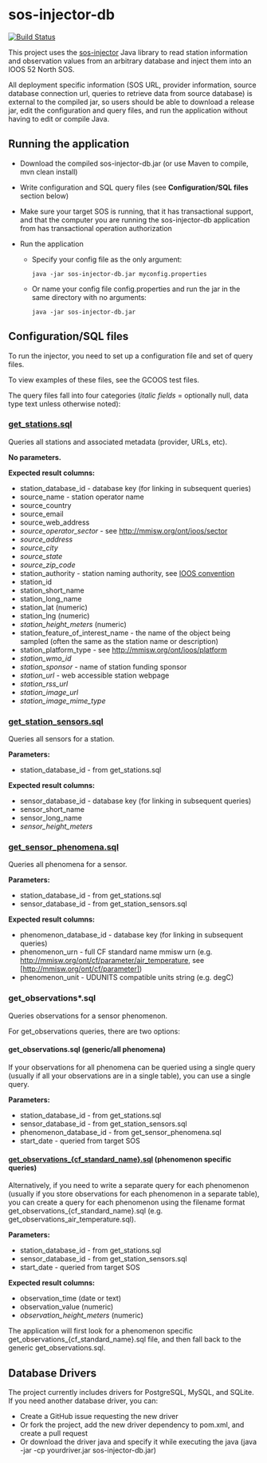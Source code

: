 # sos-injector-db

[![Build Status](https://api.travis-ci.org/ioos/sos-injector-db.png)](https://travis-ci.org/ioos/sos-injector-db)

This project uses the [sos-injector](https://github.com/axiomalaska/sos-injector) Java library
to read station information and observation values from an arbitrary database and inject
them into an IOOS 52 North SOS.

All deployment specific information (SOS URL, provider information, source database connection url,
queries to retrieve data from source database) is external to the compiled jar, so users should be able
to download a release jar, edit the configuration and query files, and run the application without
having to edit or compile Java.

## Running the application

 * Download the compiled sos-injector-db.jar (or use Maven to compile, mvn clean install)
 
 * Write configuration and SQL query files (see **Configuration/SQL files** section below)
 
 * Make sure your target SOS is running, that it has transactional support, and that the computer you
   are running the sos-injector-db application from has transactional operation authorization
   
 * Run the application
 
    * Specify your config file as the only argument:
 
      ```
      java -jar sos-injector-db.jar myconfig.properties
      ```
    
    * Or name your config file config.properties and run the jar in the same directory with no arguments:
 
      ```
      java -jar sos-injector-db.jar 
      ```

## Configuration/SQL files

To run the injector, you need to set up a configuration file and set of query files.

To view examples of these files, see the GCOOS test files.

The query files fall into four categories (*italic fields* = optionally null, data type text unless otherwise noted):

### [get_stations.sql](src/test/resources/gcoos/queries/get_stations.sql)

Queries all stations and associated metadata (provider, URLs, etc).

**No parameters.**
  
**Expected result columns:**
  
  * station_database_id - database key (for linking in subsequent queries) 
  * source_name - station operator name
  * source_country
  * source_email
  * source_web_address
  * *source_operator_sector* - see http://mmisw.org/ont/ioos/sector
  * *source_address*
  * *source_city*
  * *source_state*
  * *source_zip_code*
  * station_authority - station naming authority, see [IOOS convention](https://geo-ide.noaa.gov/wiki/index.php?title=IOOS_Conventions_for_Observing_Asset_Identifiers)
  * station_id
  * station_short_name
  * station_long_name
  * station_lat (numeric)
  * station_lng (numeric)
  * *station_height_meters* (numeric) 
  * station_feature_of_interest_name - the name of the object being sampled (often the same as the station name or description)
  * station_platform_type - see http://mmisw.org/ont/ioos/platform
  * *station_wmo_id*
  * *station_sponsor* - name of station funding sponsor 
  * *station_url* - web accessible station webpage
  * *station_rss_url* 
  * *station_image_url*
  * *station_image_mime_type*  

### [get_station_sensors.sql](src/test/resources/gcoos/queries/get_station_sensors.sql)

Queries all sensors for a station.
  
**Parameters:**
  
   * station_database_id - from get_stations.sql
   
**Expected result columns:**
  
  * sensor_database_id - database key (for linking in subsequent queries)  
  * sensor_short_name
  * sensor_long_name
  * *sensor_height_meters*
  
### [get_sensor_phenomena.sql](src/test/resources/gcoos/queries/get_sensor_phenomena.sql)

Queries all phenomena for a sensor.
  
**Parameters:**

  * station_database_id - from get_stations.sql
  * sensor_database_id - from get_station_sensors.sql
  
**Expected result columns:**
  
  * phenomenon_database_id - database key (for linking in subsequent queries)
  * phenomenon_urn - full CF standard name mmisw urn (e.g. http://mmisw.org/ont/cf/parameter/air_temperature, see [http://mmisw.org/ont/cf/parameter])
  * phenomenon_unit - UDUNITS compatible units string (e.g. degC)

### get_observations*.sql

Queries observations for a sensor phenomenon. 
  
For get_observations queries, there are two options: 
    
#### get_observations.sql (generic/all phenomena)

If your observations for all phenomena can be queried using a single query
(usually if all your observations are in a single table), you can use a single query.

**Parameters:**

  * station_database_id - from get_stations.sql
  * sensor_database_id - from get_station_sensors.sql
  * phenomenon_database_id - from get_sensor_phenomena.sql
  * start_date - queried from target SOS

#### [get_observations_{cf_standard_name}.sql](src/test/resources/gcoos/queries/get_observations_air_temperature.sql) (phenomenon specific queries)

Alternatively, if you need to write a separate query for each phenomenon (usually if you store observations for each
phenomenon in a separate table), you can create a query for each phenomenon using the filename format
get_observations_{cf_standard_name}.sql (e.g. get_observations_air_temperature.sql).

**Parameters:**

  * station_database_id - from get_stations.sql
  * sensor_database_id - from get_station_sensors.sql
  * start_date - queried from target SOS

**Expected result columns:**

  * observation_time (date or text)
  * observation_value (numeric)
  * *observation_height_meters* (numeric)

The application will first look for a phenomenon specific get_observations_{cf_standard_name}.sql file, and then fall back
to the generic get_observations.sql.

## Database Drivers

The project currently includes drivers for PostgreSQL, MySQL, and SQLite. If you need another database
driver, you can:

 * Create a GitHub issue requesting the new driver
 * Or fork the project, add the new driver dependency to pom.xml, and create a pull request
 * Or download the driver java and specify it while executing the java (java -jar -cp yourdriver.jar sos-injector-db.jar)
